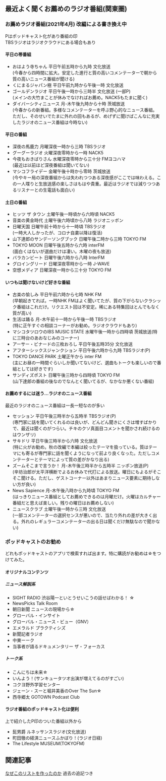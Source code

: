 
## 最近よく聞くお薦めのラジオ番組(関東圏)  

### お薦めラジオ番組(2021年4月) 改編による書き換え中
Pはポッドキャスト化があり番組の印  
TBSラジオはラジオクラウドにある場合もあり  
#### 平日の帯番組
* おはよう寺ちゃん 平日午前五時から九時 文化放送  
(今春から四時間に拡大。安定した進行と質の高いコメンテーターで朝から質の高いニュース番組が聞ける)   
* くにまるジャパン極 平日午前九時から午後一時 文化放送    
* ゴールデンラジオ 平日午後一時から三時半 文化放送 (一部P)  
(メインの大竹まことが休みでなければお薦め。NACK5もたまに聞く)
* ダイバーシティニュース 月-木午後九時から十時 茨城放送  
(今春からの新番組。多様なコメンテーターを呼ぶ野心的なニュース番組。ただし、そのせいでたまに外れの回もあるが、めげずに聞けばこんなに充実したラジオのニュース番組は今時ない)  

#### 平日の番組  
* 深夜の馬鹿力 月曜深夜一時から三時 TBSラジオ   
* グーグーラジオ 火曜深夜零時から一時 NACK5    
* 今夜もおきばりさん 水曜深夜零時から三十分 FMヨコハマ  
(最近は以前ほど深夜番組は聞いてない)  
* マシコフライデー 金曜午後十時から零時 茨城放送   
(今やキー局の深夜番組からは失われつつある深夜感がここでは味わえる。この一人喋りと生放送感の楽しさはもはや貴重。最近はラジオでは減りつつあるリスナーとの生電話も面白い)  

#### 土日の番組
* ヒッツ ザ タウン 土曜午後一時頃から六時頃 NACK5   
* 音楽の黄金時代 土曜午後六時頃から八時 ラジオニッポン    
* 日曜天国 日曜午前十時から十一時頃 TBSラジオ  
(一時大人しかったが、コロナ自粛以降は復活)   
* 山下達郎のサンデーソングブック 日曜午後二時から三時 TOKYO FM   
* TOKYO MOON 日曜午後五時から六時 interFM    
(面白くはないが選曲だけは凄い。木曜の夜も放送)  
* バラカンビート 日曜午後六時から八時 InterFM   
* グロイングリード 日曜深夜零時から一時 J-WAVE  
* 空想メディア 日曜深夜一時から三十分 TOKYO FM  

#### いつもは聞けないけど好きな番組 
* 古楽の愉しみ 平日午前六時から七時 NHK FM   
(早朝起きてれば。一時NHK FMはよく聞いてたが、質の下がらないクラシック番組はこれだけ。リクエスト回は不安定。稀にある特集回はとんでもなく質が高い)   
* 生活は踊る 月-木午前十一時から午後一時 TBSラジオ   
(特に正午すぐの相談コーナーがお勧め。ラジオクラウドもあり)   
* マシコタツロウのIBS MUSIC STATE 水曜午後一時から四時頃 茨城放送(特に三時台のあおなじみのコーナー)  
* アーサー・ビナードの三枚おろし 平日午後五時35分 文化放送  
* アフターシックスジャンクション 平日午後六時から九時 TBSラジオ(P)   
* TOKYO DANCE PARK 土曜正午から inter FM  
(主にお昼の一時間ぐらいしか聞いてないけど、選曲もトークも楽しいので番組としては好きです)  
* サンディズポスト 日曜午後三時から四時頃 TOKYO FM  
(山下達郎の番組の後なのでなんとく聞いてるが、なかなか悪くない番組)  

#### お薦めするには迷う…ラジオのニュース番組  
最近のラジオのニュース番組は一長一短なのが多い
* セッション 平日午後三時半から五時半 TBSラジオ(P)   
(専門家に話を聞いてくれるのは良いが、どんどん聞きにくさは増すばかりで、最近は聞くのがつらい。チキのクソ真面目コメントを聞かされ続けるのはウンザリ)    
* サキドリ 平日午後三時半から六時 文化放送   
(特に火がお勧め。秋の改編で本編は絞ったテーマを扱っている。質はテーマにも寄るが専門家に話を聞くようになって前より良くなった。ただしコメンテーターとテーマによって質の差がかなり出る)  
* ズームそこまで言うか！ 月-木午後三時半から五時半 ニッポン放送(P)   
(辛坊治郎が太平洋横断でよるお休みで代打による放送。曜日にもよるがそこそこ聞ける。ただし、ゲストコーナー以外はあまりニュース要素に期待しない方が良い)  
* News  Sapience 月-木午後八時から九時頃 TOKYO FM  
(はっきりニュース番組としてお薦めできるのは月曜だけ。火曜はカルチャー番組だと思えば楽しい。残りの曜日はお薦めしない)
* ニュースクラブ 土曜午後一時から三時 文化放送  
(一部コメンテーターの選択センスが悪いので、当たり外れの差が大きく出る。外れのレギュラーコメンテーターの出る日は聞くだけ無駄なので聞かない)  

### ポッドキャストのお勧め   
どれもポッドキャストのアプリで検索すれば出ます。特に購読がお勧めは☆をつけてみた。   
#### オリジナルコンテンツ   
##### ニュース解説系
* SIGHT RADIO 渋谷陽一といとうせいこうの話せばわかる！ ☆  
* NewsPicks Talk Room    
* 朝日新聞 ニュースの現場から☆   
* グローバル・インサイト   
* グローバル・ニュース・ビュー（GNV）  
* エメラルド プラクティシズ   
* 新聞記者ラジオ   
* 中東ーーク  
* 当事者が語るドキュメンタリー ザ・フォーカス  
##### トーク系
* こんにちは未来☆    
* いんよう！(サンキュータツオ出演が増えてるのがすごい)    
* コクヨ野外学習センター    
* ジェーン・スーと堀井美香のOver The Sun☆  
* 西寺郷太 GOTOWN Podcast Club  

#### ラジオ番組のポッドキャスト化は便利  
上で紹介したP印のついた番組以外から   
* 髭男爵 ルネッサンスラジオ(文化放送)   
* 町田徹の経済ニュースふかぼり！(ラジオ日経)   
* The Lifestyle MUSEUM(TOKYOFM)   

## 関連記事  
[なぜこのリストを作ったのか](https://deepbluedragon0.github.io/reasonforradiolist2019) 過去の追記つき

